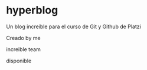 # hyperblog
Un blog increible para el curso de Git y Github de Platzi

Creado by me


increible team

disponible